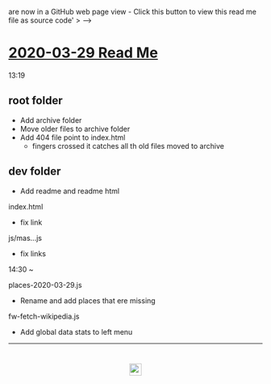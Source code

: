 are now in a GitHub web page view - Click this button to view this read me file as source code' ></div>
-->

# [2020-03-29 Read Me]( #README.md )

13:19

## root folder

* Add archive folder
* Move older files to archive folder
* Add 404 file point to index.html
	* fingers crossed it catches all th old files moved to archive


## dev folder

* Add readme and readme html

index.html

* fix link

js/mas...js

* fix links

14:30 ~

places-2020-03-29.js

* Rename and add places that ere missing

fw-fetch-wikipedia.js

* Add global data stats to left menu

***

# <center title="hello!" ><a href=javascript:window.scrollTo(0,0); style=text-decoration:none; > <img src="../../assets/spider.ico" height=24 > </a></center>